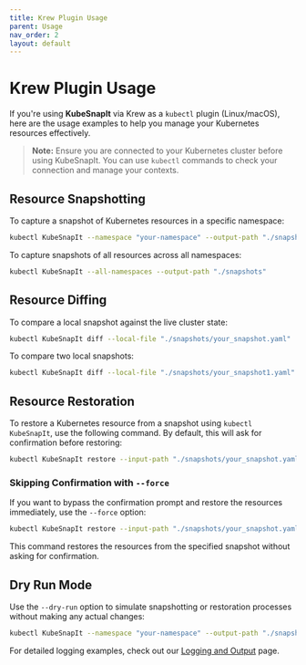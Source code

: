 ```yaml
---
title: Krew Plugin Usage
parent: Usage
nav_order: 2
layout: default
---
```


# Krew Plugin Usage

If you're using **KubeSnapIt** via Krew as a `kubectl` plugin (Linux/macOS), here are the usage examples to help you manage your Kubernetes resources effectively.

> **Note:** Ensure you are connected to your Kubernetes cluster before using KubeSnapIt. You can use `kubectl` commands to check your connection and manage your contexts.

## Resource Snapshotting

To capture a snapshot of Kubernetes resources in a specific namespace:

```bash
kubectl KubeSnapIt --namespace "your-namespace" --output-path "./snapshots"
```

To capture snapshots of all resources across all namespaces:

```bash
kubectl KubeSnapIt --all-namespaces --output-path "./snapshots"
```

## Resource Diffing

To compare a local snapshot against the live cluster state:

```bash
kubectl KubeSnapIt diff --local-file "./snapshots/your_snapshot.yaml"
```

To compare two local snapshots:

```bash
kubectl KubeSnapIt diff --local-file "./snapshots/your_snapshot1.yaml" --compare-file "./snapshots/your_snapshot2.yaml"
```

## Resource Restoration

To restore a Kubernetes resource from a snapshot using `kubectl KubeSnapIt`, use the following command. By default, this will ask for confirmation before restoring:

```bash
kubectl KubeSnapIt restore --input-path "./snapshots/your_snapshot.yaml"
```

### Skipping Confirmation with `--force`

If you want to bypass the confirmation prompt and restore the resources immediately, use the `--force` option:

```bash
kubectl KubeSnapIt restore --input-path "./snapshots/your_snapshot.yaml" --force
```

This command restores the resources from the specified snapshot without asking for confirmation.

## Dry Run Mode

Use the `--dry-run` option to simulate snapshotting or restoration processes without making any actual changes:

```bash
kubectl KubeSnapIt --namespace "your-namespace" --output-path "./snapshots" --dry-run
```

For detailed logging examples, check out our [Logging and Output](../logging-output) page.
